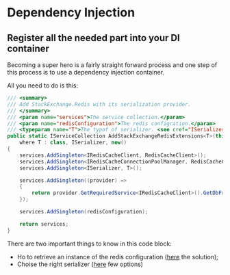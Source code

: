 # Dependency Injection

## Register all the needed part into your DI container

Becoming a super hero is a fairly straight forward process and one step of this process is to use a dependency injection container.

All you need to do is this:

```csharp
/// <summary>
/// Add StackExchange.Redis with its serialization provider.
/// </summary>
/// <param name="services">The service collection.</param>
/// <param name="redisConfiguration">The redis configration.</param>
/// <typeparam name="T">The typof of serializer. <see cref="ISerializer" />.</typeparam>
public static IServiceCollection AddStackExchangeRedisExtensions<T>(this IServiceCollection services, RedisConfiguration redisConfiguration)
    where T : class, ISerializer, new()
{
    services.AddSingleton<IRedisCacheClient, RedisCacheClient>();
    services.AddSingleton<IRedisCacheConnectionPoolManager, RedisCacheConnectionPoolManager>();
    services.AddSingleton<ISerializer, T>();

    services.AddSingleton((provider) =>
    {
        return provider.GetRequiredService<IRedisCacheClient>().GetDbFromConfiguration();
    });

    services.AddSingleton(redisConfiguration);

    return services;
}
```

There are two important things to know in this code block:

* Ho to retrieve an instance of the redis configuration ([here](configuration/) the solution);
* Choise the right serializer ([here](serializers/) few options)
